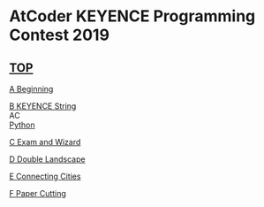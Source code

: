 # AtCoder KEYENCE Programming Contest 2019  

## [TOP](https://atcoder.jp/contests/keyence2019)  

[A Beginning](https://atcoder.jp/contests/keyence2019/tasks/keyence2019_a)   

[](https://atcoder.jp/contests/keyence2019/submissions/)  

[B KEYENCE String](https://atcoder.jp/contests/keyence2019/tasks/keyence2019_b)   
AC  
[Python](https://atcoder.jp/contests/keyence2019/submissions/15853940)  

[C Exam and Wizard](https://atcoder.jp/contests/keyence2019/tasks/keyence2019_c)   

[](https://atcoder.jp/contests/keyence2019/submissions/)  

[D Double Landscape](https://atcoder.jp/contests/keyence2019/tasks/keyence2019_d)   

[](https://atcoder.jp/contests/keyence2019/submissions/)  

[E Connecting Cities](https://atcoder.jp/contests/keyence2019/tasks/keyence2019_e)   

[](https://atcoder.jp/contests/keyence2019/submissions/)  

[F Paper Cutting](https://atcoder.jp/contests/keyence2019/tasks/keyence2019_f)   

[](https://atcoder.jp/contests/keyence2019/submissions/)  

